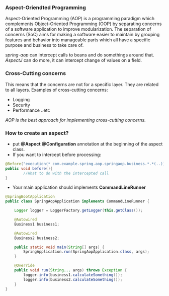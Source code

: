 ### Aspect-Oriendted Programming
Aspect-Oriented Programming (AOP) is a programming paradigm which complements Object-Oriented Programming (OOP)
by separating concerns of a software application to improve modularization. The separation of concerns (SoC)
aims for making a software easier to maintain by grouping features and behavior into manageable parts 
which all have a specific purpose and business to take care of.


*spring-aop* can intercept calls to beans and do somethings around that. 
*AspectJ* can do more, it can intercept change of values on a field.

### Cross-Cutting concerns
This means that the concerns are not for a specific layer. They are related to all layers. Examples of cross-cutting concerns:
* Logging
* Security 
* Performance
..etc

*AOP is the best approach for implementing cross-cutting concerns.*

### How to create an aspect?
* put **@Aspect** **@Configuration** annotation at the beginning of the aspect class.
* If you want to intercept before processing:
```java
@Before("execution(* com.example.spring.aop.springaop.business.*.*(..))")
public void before(){
        //What to do with the intercepted call
}
```
* Your main application should implements **CommandLineRunner**
```java
@SpringBootApplication
public class SpringAopApplication implements CommandLineRunner {

    Logger logger = LoggerFactory.getLogger(this.getClass());

    @Autowired
    Business1 business1;

    @Autowired
    Business2 business2;

	public static void main(String[] args) {
		SpringApplication.run(SpringAopApplication.class, args);
	}

    @Override
    public void run(String... args) throws Exception {
        logger.info(business1.calculateSomething());
        logger.info(business2.calculateSomething());
    }
}
```
